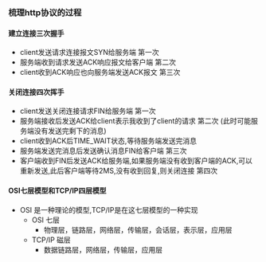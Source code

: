 
### 梳理http协议的过程

#### 建立连接三次握手
+ client发送请求连接报文SYN给服务端  第一次
+ 服务端收到请求发送ACK响应报文给客户端 第二次
+ client收到ACK响应也向服务端发送ACK报文  第三次

#### 关闭连接四次挥手
+ client发送关闭连接请求FIN给服务端  第一次
+ 服务端接收后发送ACK给client表示我收到了client的请求  第二次 (此时可能服务端没有发送完剩下的消息)
+ client收到ACK后TIME_WAIT状态,等待服务端发送完消息
+ 服务端发送完消息后发送确认消息FIN给客户端  第三次
+ 客户端收到FIN后发送ACK给服务端,如果服务端没有收到客户端的ACK,可以重新发送,此后客户端等待2MS,没有收到回复,则关闭连接  第四次

#### OSI七层模型和TCP/IP四层模型
+ OSI 是一种理论的模型,TCP/IP是在这七层模型的一种实现
	+ OSI 七层
		+ 物理层，链路层，网络层，传输层，会话层，表示层，应用层
	+ TCP/IP 磁层
		+ 数据链路层，网络层，传输层，应用层